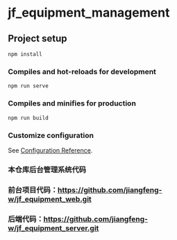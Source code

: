 # jf_equipment_management

## Project setup

```
npm install
```

### Compiles and hot-reloads for development

```
npm run serve
```

### Compiles and minifies for production

```
npm run build
```

### Customize configuration

See [Configuration Reference](https://cli.vuejs.org/config/).

### 本仓库后台管理系统代码

### 前台项目代码：https://github.com/jiangfeng-w/jf_equipment_web.git

### 后端代码：https://github.com/jiangfeng-w/jf_equipment_server.git
